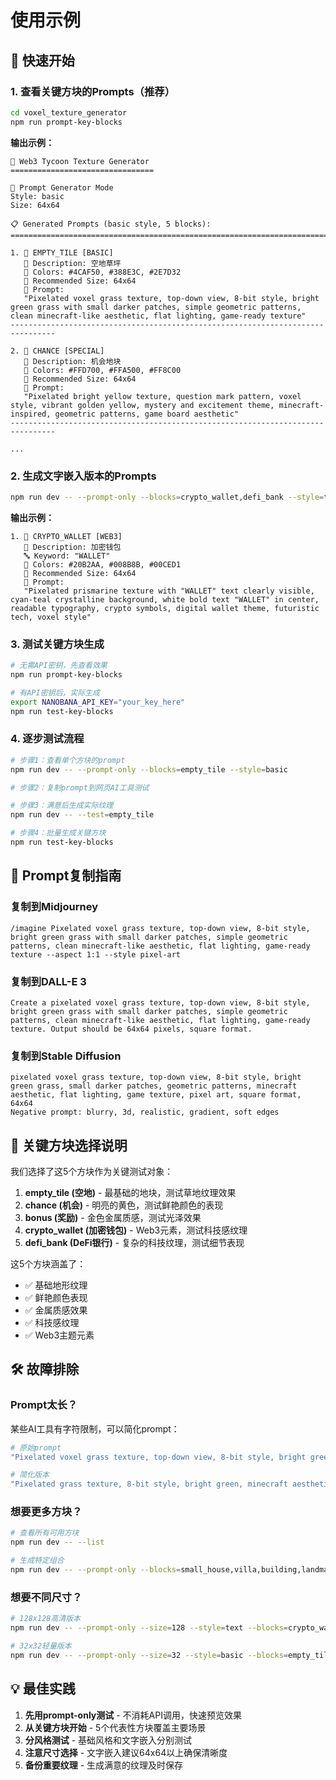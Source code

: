 # 使用示例

## 🚀 快速开始

### 1. 查看关键方块的Prompts（推荐）
```bash
cd voxel_texture_generator
npm run prompt-key-blocks
```

**输出示例：**
```
🎨 Web3 Tycoon Texture Generator
================================

📝 Prompt Generator Mode
Style: basic
Size: 64x64

📋 Generated Prompts (basic style, 5 blocks):
================================================================================

1. 🎯 EMPTY_TILE [BASIC]
   📝 Description: 空地草坪
   🎨 Colors: #4CAF50, #388E3C, #2E7D32
   📐 Recommended Size: 64x64
   🚀 Prompt:
   "Pixelated voxel grass texture, top-down view, 8-bit style, bright green grass with small darker patches, simple geometric patterns, clean minecraft-like aesthetic, flat lighting, game-ready texture"
--------------------------------------------------------------------------------

2. 🎯 CHANCE [SPECIAL]
   📝 Description: 机会地块
   🎨 Colors: #FFD700, #FFA500, #FF8C00
   📐 Recommended Size: 64x64
   🚀 Prompt:
   "Pixelated bright yellow texture, question mark pattern, voxel style, vibrant golden yellow, mystery and excitement theme, minecraft-inspired, geometric patterns, game board aesthetic"
--------------------------------------------------------------------------------

...
```

### 2. 生成文字嵌入版本的Prompts
```bash
npm run dev -- --prompt-only --blocks=crypto_wallet,defi_bank --style=text
```

**输出示例：**
```
1. 🎯 CRYPTO_WALLET [WEB3]
   📝 Description: 加密钱包
   🔤 Keyword: "WALLET"
   🎨 Colors: #20B2AA, #008B8B, #00CED1
   📐 Recommended Size: 64x64
   🚀 Prompt:
   "Pixelated prismarine texture with "WALLET" text clearly visible, cyan-teal crystalline background, white bold text "WALLET" in center, readable typography, crypto symbols, digital wallet theme, futuristic tech, voxel style"
```

### 3. 测试关键方块生成
```bash
# 无需API密钥，先查看效果
npm run prompt-key-blocks

# 有API密钥后，实际生成
export NANOBANA_API_KEY="your_key_here"
npm run test-key-blocks
```

### 4. 逐步测试流程
```bash
# 步骤1：查看单个方块的prompt
npm run dev -- --prompt-only --blocks=empty_tile --style=basic

# 步骤2：复制prompt到网页AI工具测试

# 步骤3：满意后生成实际纹理
npm run dev -- --test=empty_tile

# 步骤4：批量生成关键方块
npm run test-key-blocks
```

## 📝 Prompt复制指南

### 复制到Midjourney
```
/imagine Pixelated voxel grass texture, top-down view, 8-bit style, bright green grass with small darker patches, simple geometric patterns, clean minecraft-like aesthetic, flat lighting, game-ready texture --aspect 1:1 --style pixel-art
```

### 复制到DALL-E 3
```
Create a pixelated voxel grass texture, top-down view, 8-bit style, bright green grass with small darker patches, simple geometric patterns, clean minecraft-like aesthetic, flat lighting, game-ready texture. Output should be 64x64 pixels, square format.
```

### 复制到Stable Diffusion
```
pixelated voxel grass texture, top-down view, 8-bit style, bright green grass, small darker patches, geometric patterns, minecraft aesthetic, flat lighting, game texture, pixel art, square format, 64x64
Negative prompt: blurry, 3d, realistic, gradient, soft edges
```

## 🎯 关键方块选择说明

我们选择了这5个方块作为关键测试对象：

1. **empty_tile (空地)** - 最基础的地块，测试草地纹理效果
2. **chance (机会)** - 明亮的黄色，测试鲜艳颜色的表现
3. **bonus (奖励)** - 金色金属质感，测试光泽效果
4. **crypto_wallet (加密钱包)** - Web3元素，测试科技感纹理
5. **defi_bank (DeFi银行)** - 复杂的科技纹理，测试细节表现

这5个方块涵盖了：
- ✅ 基础地形纹理
- ✅ 鲜艳颜色表现
- ✅ 金属质感效果
- ✅ 科技感纹理
- ✅ Web3主题元素

## 🛠️ 故障排除

### Prompt太长？
某些AI工具有字符限制，可以简化prompt：
```bash
# 原始prompt
"Pixelated voxel grass texture, top-down view, 8-bit style, bright green grass with small darker patches, simple geometric patterns, clean minecraft-like aesthetic, flat lighting, game-ready texture"

# 简化版本
"Pixelated grass texture, 8-bit style, bright green, minecraft aesthetic, 64x64"
```

### 想要更多方块？
```bash
# 查看所有可用方块
npm run dev -- --list

# 生成特定组合
npm run dev -- --prompt-only --blocks=small_house,villa,building,landmark --style=text
```

### 想要不同尺寸？
```bash
# 128x128高清版本
npm run dev -- --prompt-only --size=128 --style=text --blocks=crypto_wallet

# 32x32轻量版本  
npm run dev -- --prompt-only --size=32 --style=basic --blocks=empty_tile
```

## 💡 最佳实践

1. **先用prompt-only测试** - 不消耗API调用，快速预览效果
2. **从关键方块开始** - 5个代表性方块覆盖主要场景
3. **分风格测试** - 基础风格和文字嵌入分别测试
4. **注意尺寸选择** - 文字嵌入建议64x64以上确保清晰度
5. **备份重要纹理** - 生成满意的纹理及时保存
